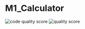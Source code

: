 # M1_Calculator
![code quality score](https://api.codiga.io/project/32563/score/svg)
![quality score](https://api.codiga.io/project/32563/status/svg)
